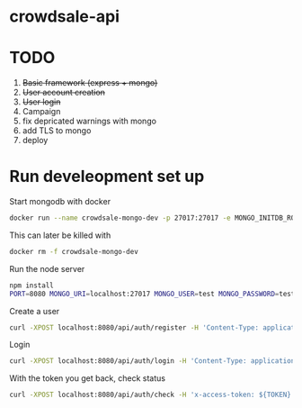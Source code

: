 # crowdsale-api

# TODO

1. ~~Basic framework (express + mongo)~~
2. ~~User account creation~~
3. ~~User login~~
4. Campaign
5. fix depricated warnings with mongo
6. add TLS to mongo
7. deploy

# Run develeopment set up

Start mongodb with docker

```bash
docker run --name crowdsale-mongo-dev -p 27017:27017 -e MONGO_INITDB_ROOT_USERNAME=test -e MONGO_INITDB_ROOT_PASSWORD=test -d mongo:latest
```

This can later be killed with
```bash
docker rm -f crowdsale-mongo-dev
```

Run the node server
```bash
npm install
PORT=8080 MONGO_URI=localhost:27017 MONGO_USER=test MONGO_PASSWORD=test npm run
```

Create a user
```bash
curl -XPOST localhost:8080/api/auth/register -H 'Content-Type: application/json' --data '{"username":"someuser", "password" : "somepassword"}'
```

Login
```bash
curl -XPOST localhost:8080/api/auth/login -H 'Content-Type: application/json' --data '{"username":"someuser", "password" : "somepassword"}'
```

With the token you get back, check status
```bash
curl -XPOST localhost:8080/api/auth/check -H 'x-access-token: ${TOKEN}'
```
